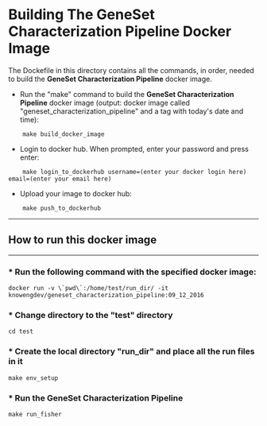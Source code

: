 # Building The GeneSet Characterization Pipeline Docker Image
The Dockefile in this directory contains all the commands, in order, needed to build the **GeneSet Characterization Pipeline** docker image.


* Run the "make" command to build the **GeneSet Characterization Pipeline** docker image (output: docker image called "geneset_characterization_pipeline" and a tag with today's date and time):
```
    make build_docker_image
```

* Login to docker hub. When prompted, enter your password and press enter:
```
    make login_to_dockerhub username=(enter your docker login here) email=(enter your email here)
```

* Upload your image to docker hub:
```
    make push_to_dockerhub
```

* * * 
## How to run this docker image
* * * 

### * Run the following command with the specified docker image:
```
docker run -v \`pwd\`:/home/test/run_dir/ -it knowengdev/geneset_characterization_pipeline:09_12_2016 
```

### * Change directory to the "test" directory
```
cd test
```

### * Create the local directory "run_dir" and place all the run files in it
```
make env_setup
```

### * Run the GeneSet Characterization Pipeline
```
make run_fisher
```
